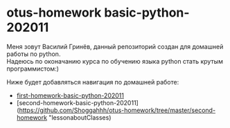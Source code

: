 # otus-homework basic-python-202011
Меня зовут Василий Гринёв, данный репозиторий создан для домашней работы по python.  
Надеюсь по оконачанию курса по обучению языка python стать крутым программистом:)  
  
Ниже будет добавляться навигация по домашней работе:  
* [first-homework-basic-python-202011](https://github.com/Shoggahhh/otus-homework/tree/master/first-homework/ "lesson1/2/3")
* [second-homework-basic-python-202011](https://github.com/Shoggahhh/otus-homework/tree/master/second-homework "lessonaboutClasses)
